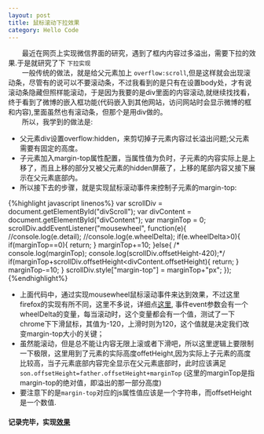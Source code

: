 ```yaml
---
layout: post
title: 鼠标滚动下拉效果
category: Hello Code
---
```

&emsp;&emsp;最近在网页上实现微信界面的研究，遇到了框内内容过多溢出，需要下拉的效果.于是就研究了下 ```下拉实现```    
&emsp;&emsp;一般传统的做法，就是给父元素加上 ```overflow:scroll```,但是这样就会出现滚动条，尽管有的说可以不要滚动条，不过我看到的是只有在设置body处，才有说滚动条隐藏但照样能滚动，于是因为我要的是div里面的内容滚动,就继续找找看，终于看到了微博的嵌入框功能(代码嵌入到其他网站，访问网站时会显示微博的框和内容),里面虽然也有滚动条，但那个是用div做的。    
&emsp;&emsp;所以，我学到的做法是:
      
  *  父元素div设置overflow:hidden，来剪切掉子元素内容过长溢出问题;父元素需要有固定的高度。    
  *  子元素加入margin-top属性配置，当属性值为负时，子元素的内容实际上是上移了，而且上移的部分又被父元素的hidden屏蔽了，上移的尾部内容又接下展示在父元素底部内。
  *  所以接下去的步骤，就是实现鼠标滚动事件来控制子元素的margin-top:

  {%highlight javascript linenos%}
   var scrollDiv = document.getElementById("divScroll");
  var divContent = document.getElementById("divContent");
  var marginTop = 0;
  scrollDiv.addEventListener("mousewheel", function(e){
    //console.log(e.detail);
    //console.log(e.wheelDelta);
    if(e.wheelDelta>0){
      if(marginTop==0){
        return; 
      }
      marginTop+=10;
    }else{
     /* console.log(marginTop);
      console.log(scrollDiv.offsetHeight-420);*/
      if(marginTop+scrollDiv.offsetHeight<divContent.offsetHeight){
        return;
      }
      marginTop-=10;
    }
    scrollDiv.style["margin-top"] = marginTop+"px";
  });
    {%endhighlight%}
  - 上面代码中，通过实现mousewheel鼠标滚动事件来达到效果，不过这里firefox的实现有所不同，这里不多说，详细点[这里](http://www.zhangxinxu.com/wordpress/2013/04/js-mousewheel-dommousescroll-event/), 事件event参数会有一个wheelDelta的变量，每当滚动时，这个变量都会有一个值，测试了一下chrome下下滑鼠标，其值为-120，上滑时则为120，这个值就是决定我们改变margin-top大小的关键；
  - 虽然能滚动，但是总不能让内容无限上滚或者下滑吧，所以这里逻辑上要限制一下极限，这里用到了元素的实际高度offetHeight,因为实际上子元素的高度比较高，当子元素底部内容完全显示在父元素底部时，此时应该满足`son.offsetHeight=father.offsetHeight+marginTop` (这里的marginTop是指margin-top的绝对值，即溢出的那一部分高度)
  - 要注意下的是`margin-top`对应的js属性值应该是一个字符串，而offsetHeight是一个数值.   

#### 记录完毕，实现[效果](http://shellphon.github.io/wechat/circle.html)